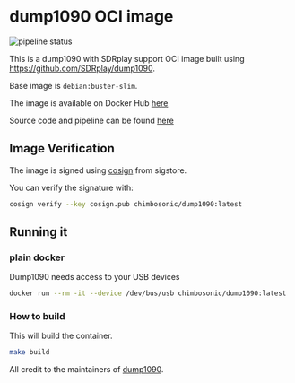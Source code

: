 # dump1090 OCI image

![pipeline status](https://github.com/chimbosonic/dump1090-container/actions/workflows/main.yml/badge.svg?branch=main)

This is a dump1090 with SDRplay support OCI image built using https://github.com/SDRplay/dump1090.

Base image is `debian:buster-slim`.

The image is available on Docker Hub [here](https://hub.docker.com/repository/docker/chimbosonic/dump1090)

Source code and pipeline can be found [here](https://github.com/chimbosonic/dump1090-container)

## Image Verification

The image is signed using [cosign](https://github.com/sigstore/cosign) from sigstore.

You can verify the signature with:

```bash
cosign verify --key cosign.pub chimbosonic/dump1090:latest
```

## Running it

### plain docker

Dump1090 needs access to your USB devices

```bash
docker run --rm -it --device /dev/bus/usb chimbosonic/dump1090:latest
```

### How to build

This will build the container.

```bash
make build
```

All credit to the maintainers of [dump1090](https://github.com/SDRplay/dump1090).